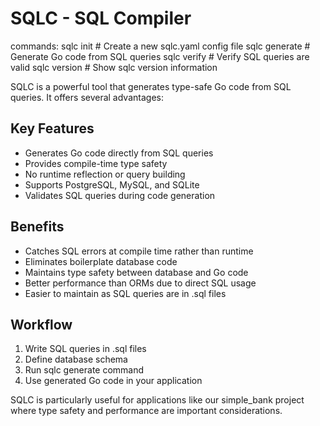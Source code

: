 # SQLC - SQL Compiler

commands:
sqlc init                    # Create a new sqlc.yaml config file
sqlc generate               # Generate Go code from SQL queries
sqlc verify                 # Verify SQL queries are valid
sqlc version               # Show sqlc version information


SQLC is a powerful tool that generates type-safe Go code from SQL queries. It offers several advantages:

## Key Features
- Generates Go code directly from SQL queries
- Provides compile-time type safety
- No runtime reflection or query building
- Supports PostgreSQL, MySQL, and SQLite
- Validates SQL queries during code generation

## Benefits
- Catches SQL errors at compile time rather than runtime
- Eliminates boilerplate database code
- Maintains type safety between database and Go code
- Better performance than ORMs due to direct SQL usage
- Easier to maintain as SQL queries are in .sql files

## Workflow
1. Write SQL queries in .sql files
2. Define database schema
3. Run sqlc generate command
4. Use generated Go code in your application

SQLC is particularly useful for applications like our simple_bank project where type safety and performance are important considerations.
